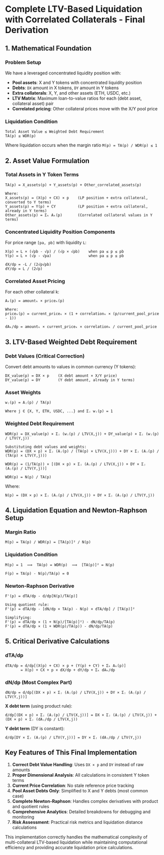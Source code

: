 # Complete LTV-Based Liquidation with Correlated Collaterals - Final Derivation

## 1. Mathematical Foundation

### **Problem Setup**
We have a leveraged concentrated liquidity position with:
- **Pool assets**: X and Y tokens with concentrated liquidity position
- **Debts**: `DX` amount in X tokens, `DY` amount in Y tokens
- **Extra collaterals**: X, Y, and other assets (ETH, USDC, etc.)
- **LTV Matrix**: Maximum loan-to-value ratios for each (debt asset, collateral asset) pair
- **Correlated pricing**: Other collateral prices move with the X/Y pool price

### **Liquidation Condition**
```
Total Asset Value ≤ Weighted Debt Requirement
TA(p) ≤ WDR(p)
```

Where liquidation occurs when the margin ratio `M(p) = TA(p) / WDR(p) ≤ 1`

## 2. Asset Value Formulation

### **Total Assets in Y Token Terms**
```
TA(p) = X_assets(p) + Y_assets(p) + Other_correlated_assets(p)

Where:
X_assets(p) = (X(p) + CX) × p    (LP position + extra collateral, converted to Y terms)
Y_assets(p) = Y(p) + CY          (LP position + extra collateral, already in Y terms)
Other_assets(p) = Σₖ Aₖ(p)       (Correlated collateral values in Y terms)
```

### **Concentrated Liquidity Position Components**
For price range `[pa, pb]` with liquidity `L`:
```
X(p) = L × (√pb - √p) / (√p × √pb)    when pa ≤ p ≤ pb
Y(p) = L × (√p - √pa)                 when pa ≤ p ≤ pb

dX/dp = -L / (2√p√pb)
dY/dp = L / (2√p)
```

### **Correlated Asset Pricing**
For each other collateral k:
```
Aₖ(p) = amountₖ × priceₖ(p)

Where:
priceₖ(p) = current_priceₖ × (1 + correlationₖ × (p/current_pool_price - 1))

dAₖ/dp = amountₖ × current_priceₖ × correlationₖ / current_pool_price
```

## 3. LTV-Based Weighted Debt Requirement

### **Debt Values (Critical Correction)**
Convert debt amounts to values in common currency (Y tokens):
```
DX_value(p) = DX × p    (X debt amount × X/Y price)
DY_value(p) = DY        (Y debt amount, already in Y terms)
```

### **Asset Weights**
```
wⱼ(p) = Aⱼ(p) / TA(p)

Where j ∈ {X, Y, ETH, USDC, ...} and Σⱼ wⱼ(p) = 1
```

### **Weighted Debt Requirement**
```
WDR(p) = DX_value(p) × Σⱼ (wⱼ(p) / LTV(X,j)) + DY_value(p) × Σⱼ (wⱼ(p) / LTV(Y,j))

Substituting debt values and weights:
WDR(p) = (DX × p) × Σⱼ (Aⱼ(p) / (TA(p) × LTV(X,j))) + DY × Σⱼ (Aⱼ(p) / (TA(p) × LTV(Y,j)))

WDR(p) = (1/TA(p)) × [(DX × p) × Σⱼ (Aⱼ(p) / LTV(X,j)) + DY × Σⱼ (Aⱼ(p) / LTV(Y,j))]

WDR(p) = N(p) / TA(p)
```

Where:
```
N(p) = (DX × p) × Σⱼ (Aⱼ(p) / LTV(X,j)) + DY × Σⱼ (Aⱼ(p) / LTV(Y,j))
```

## 4. Liquidation Equation and Newton-Raphson Setup

### **Margin Ratio**
```
M(p) = TA(p) / WDR(p) = [TA(p)]² / N(p)
```

### **Liquidation Condition**
```
M(p) = 1  ⟹  TA(p) = WDR(p)  ⟹  [TA(p)]² = N(p)

F(p) = TA(p) - N(p)/TA(p) = 0
```

### **Newton-Raphson Derivative**
```
F'(p) = dTA/dp - d/dp[N(p)/TA(p)]

Using quotient rule:
F'(p) = dTA/dp - [dN/dp × TA(p) - N(p) × dTA/dp] / [TA(p)]²

Simplifying:
F'(p) = dTA/dp × (1 + N(p)/[TA(p)]²) - dN/dp/TA(p)
F'(p) = dTA/dp × (1 + WDR(p)/TA(p)) - dN/dp/TA(p)
```

## 5. Critical Derivative Calculations

### **dTA/dp**
```
dTA/dp = d/dp[(X(p) + CX) × p + (Y(p) + CY) + Σₖ Aₖ(p)]
       = X(p) + CX + p × dX/dp + dY/dp + Σₖ dAₖ/dp
```

### **dN/dp (Most Complex Part)**
```
dN/dp = d/dp[(DX × p) × Σⱼ (Aⱼ(p) / LTV(X,j)) + DY × Σⱼ (Aⱼ(p) / LTV(Y,j))]
```

**X debt term** (using product rule):
```
d/dp[(DX × p) × Σⱼ (Aⱼ(p) / LTV(X,j))] = DX × Σⱼ (Aⱼ(p) / LTV(X,j)) + (DX × p) × Σⱼ (dAⱼ/dp / LTV(X,j))
```

**Y debt term** (DY is constant):
```
d/dp[DY × Σⱼ (Aⱼ(p) / LTV(Y,j))] = DY × Σⱼ (dAⱼ/dp / LTV(Y,j))
```

## Key Features of This Final Implementation

1. **Correct Debt Value Handling**: Uses `DX × p` and `DY` instead of raw amounts
2. **Proper Dimensional Analysis**: All calculations in consistent Y token terms
3. **Current Price Correlation**: No stale reference price tracking
4. **Pool Asset Debts Only**: Simplified to X and Y debts (most common case)
5. **Complete Newton-Raphson**: Handles complex derivatives with product and quotient rules
6. **Comprehensive Analytics**: Detailed breakdowns for debugging and monitoring
7. **Risk Assessment**: Practical risk metrics and liquidation distance calculations

This implementation correctly handles the mathematical complexity of multi-collateral LTV-based liquidation while maintaining computational efficiency and providing accurate liquidation price calculations.
